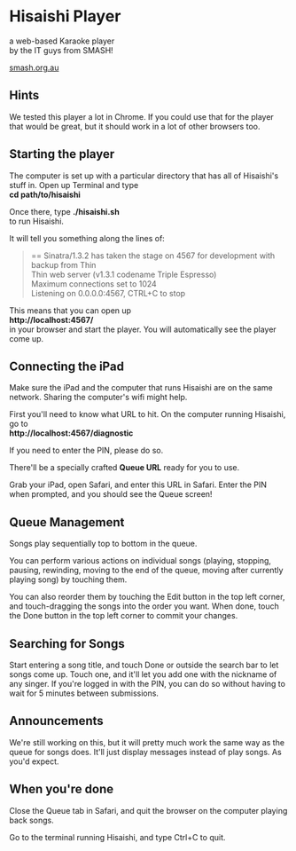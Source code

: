 # Hisaishi Player

a web-based Karaoke player  
by the IT guys from SMASH!

[smash.org.au](http://www.smash.org.au/)

## Hints

We tested this player a lot in Chrome. If you could use that for the player 
that would be great, but it should work in a lot of other browsers too.

## Starting the player

The computer is set up with a particular directory that has all of Hisaishi's 
stuff in.  Open up Terminal and type  
**cd path/to/hisaishi**

Once there, type
**./hisaishi.sh**  
to run Hisaishi.

It will tell you something along the lines of:

> == Sinatra/1.3.2 has taken the stage on 4567 for development with backup from Thin  
> Thin web server (v1.3.1 codename Triple Espresso)  
> Maximum connections set to 1024  
> Listening on 0.0.0.0:4567, CTRL+C to stop

This means that you can open up  
**http://localhost:4567/**  
in your browser and start the player.  You will automatically see the player 
come up.

## Connecting the iPad

Make sure the iPad and the computer that runs Hisaishi are on the same network.
Sharing the computer's wifi might help.

First you'll need to know what URL to hit.  On the computer running Hisaishi,
go to  
**http://localhost:4567/diagnostic**

If you need to enter the PIN, please do so.

There'll be a specially crafted **Queue URL** ready for you to use.

Grab your iPad, open Safari, and enter this URL in Safari. Enter the PIN 
when prompted, and you should see the Queue screen!

## Queue Management

Songs play sequentially top to bottom in the queue.

You can perform various actions on individual songs (playing, stopping, 
pausing, rewinding, moving to the end of the queue, moving after currently 
playing song) by touching them.

You can also reorder them by touching the Edit button in the top left corner, 
and touch-dragging the songs into the order you want.  When done, touch the 
Done button in the top left corner to commit your changes.

## Searching for Songs

Start entering a song title, and touch Done or outside the search bar to let 
songs come up.  Touch one, and it'll let you add one with the nickname of any 
singer.  If you're logged in with the PIN, you can do so without having to 
wait for 5 minutes between submissions.

## Announcements

We're still working on this, but it will pretty much work the same way as the 
queue for songs does.  It'll just display messages instead of play songs.  As 
you'd expect.

## When you're done

Close the Queue tab in Safari, and quit the browser on the computer playing 
back songs.

Go to the terminal running Hisaishi, and type Ctrl+C to quit.


